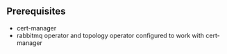 ## Prerequisites

- cert-manager
- rabbitmq operator and topology operator configured to work with cert-manager
